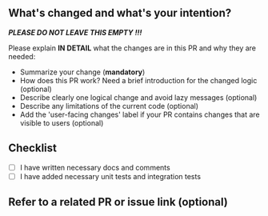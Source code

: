 ## What's changed and what's your intention?

***PLEASE DO NOT LEAVE THIS EMPTY !!!***

Please explain **IN DETAIL** what the changes are in this PR and why they are needed:

- Summarize your change (**mandatory**)
- How does this PR work? Need a brief introduction for the changed logic (optional)
- Describe clearly one logical change and avoid lazy messages (optional)
- Describe any limitations of the current code (optional)
- Add the 'user-facing changes' label if your PR contains changes that are visible to users (optional) 

## Checklist

- [ ] I have written necessary docs and comments
- [ ] I have added necessary unit tests and integration tests

## Refer to a related PR or issue link (optional)
